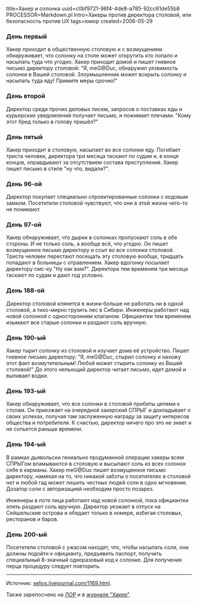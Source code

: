 title=Хакер и солонка
uuid=c0bf9721-96f4-4de8-a785-92cc61de55b8
PROCESSOR=Markdown.pl
intro=Хакеры против директора столовой, или безопасность против UX
tags=юмор
created=2006-05-29

### День первый

Хакер приходит в общественную столовую и с возмущением обнаруживает, что солонку на столе может открутить кто попало и насыпать туда что угодно. Хакер приходит домой и пишет гневное письмо директору столовой: "Я, meG@Duc, обнаружил уязвимость солонки в Вашей столовой. Злоумышленник может вскрыть солонку и насыпать туда яду! Примите меры срочно!"
 
### День второй

Директор среди прочих деловых писем, запросов о поставках еды и курьерских уведомлений получает письмо, и пожимает плечами: "Кому этот бред только в голову пришёл?"
 
### День пятый

Хакер приходит в столовую, насыпает во все солонки яду. Погибает триста человек, директора три месяца таскают по судам и, в конце концов, оправдывают за отсутствием состава преступления. Хакер пишет письмо в стиле "ну что, видали?".
 
### День 96-ой

Директор покупает специально спроектированные солонки с кодовым замком. Посетители столовой чувствуют, что они в этой жизни чего-то не понимают.
 
### День 97-ой

Хакер обнаруживает, что дырки в солонках пропускают соль в обе стороны. И не только соль, а вообще всё, что угодно. Он пишет возмущенное письмо директору и ссыт во все солонки столовой. Триста человек перестают посещать эту столовую вообще, тридцать попадают в больницы с отравлением. Хакер вдогонку посылает директору смс-ку "Ну как вам?". Директора тем временем три месяца таскают по судам и дают год условно.
 
### День 188-ой

Директор столовой клянется в жизни больше не работать ни в одной столовой, а тихо-мирно грузить лес в Сибири. Инженеры работают над новой солонкой с односторонним клапаном. Официантки тем временем изымают все старые солонки и раздают соль вручную.
 
### День 190-ый

Хакер тырит солонку из столовой и изучает дома её устройство. Пишет гневное письмо директору: "Я, meG@Duc, стырил солонку и нахожу этот факт возмутительным! Любой может стырить солонку из Вашей столовой!" До этого непьющий директор читает письмо, идет домой и выпивает водки.
 
### День 193-ый

Хакер обнаруживает, что все солонки в столовой прибиты цепями к столам. Он приезжает на очередной хакерский СПРЫГ и докладывает о своих успехах, получая там заслуженную награду за защиту интересов общества и потребителя. К счастью, директор ничего про это не знает и не сопьется раньше времени.
 
### День 194-ый

В рамках дьявольски гениально продуманной операции хакеры всем СПРЫГом вламываются в столовую и высыпают соль из всех солонок себе в карманы. Хакер meG@Duc пишет возмущенное письмо директору, намекая на то, что никакой заботы о посетителях в столовой нет и любой гад может лишить честных людей соли в одно мгновение. Дозатор соли с авторизацией необходим просто позарез.

Инженеры в поте лица работают над новой солонкой, пока официантки опять раздают соль вручную. Директор уезжает в отпуск на Сейшельские острова и обедает только в номере, избегая столовых, ресторанов и баров.
 
### День 200-ый

Посетители столовой с ужасом находят, что, чтобы насыпать соли, они должны подойти к официанту, предъявить паспорт, получить специальный 8-значный одноразовый код к солонке. Для получения перца процедуру следует повторить.

----

Источник: [xelios.livejournal.com/1169.html](https://web.archive.org/web/20060619131835/xelios.livejournal.com/1169.html).

Также зарепосчено на [ЛОР][lor] и в [журнале "Хакер"][xak].

[lor]: https://www.linux.org.ru/forum/talks/1430085
[xak]: https://xakep.ru/2006/12/16/35784/

